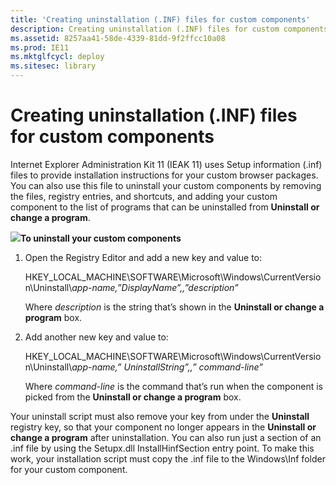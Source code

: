 ```yaml
---
title: 'Creating uninstallation (.INF) files for custom components'
description: Creating uninstallation (.INF) files for custom components
ms.assetid: 8257aa41-58de-4339-81dd-9f2ffcc10a08
ms.prod: IE11
ms.mktglfcycl: deploy
ms.sitesec: library
---
```


# Creating uninstallation (.INF) files for custom components


Internet Explorer Administration Kit 11 (IEAK 11) uses Setup information (.inf) files to provide installation instructions for your custom browser packages. You can also use this file to uninstall your custom components by removing the files, registry entries, and shortcuts, and adding your custom component to the list of programs that can be uninstalled from **Uninstall or change a program**.

![](../common/wedge.gif)**To uninstall your custom components**

1.  Open the Registry Editor and add a new key and value to:

    HKEY\_LOCAL\_MACHINE\\SOFTWARE\\Microsoft\\Windows\\CurrentVersion\\Uninstall\\*app-name,”DisplayName”,,”description”*

    Where *description* is the string that’s shown in the **Uninstall or change a program** box.

2.  Add another new key and value to:

    HKEY\_LOCAL\_MACHINE\\SOFTWARE\\Microsoft\\Windows\\CurrentVersion\\Uninstall\\*app-name,” UninstallString”,,” command-line”*

    Where *command-line* is the command that’s run when the component is picked from the **Uninstall or change a program** box.

Your uninstall script must also remove your key from under the **Uninstall** registry key, so that your component no longer appears in the **Uninstall or change a program** after uninstallation. You can also run just a section of an .inf file by using the Setupx.dll InstallHinfSection entry point. To make this work, your installation script must copy the .inf file to the Windows\\Inf folder for your custom component.

 

 





